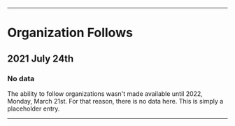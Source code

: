 
***

# Organization Follows

## 2021 July 24th

### No data

The ability to follow organizations wasn't made available until 2022, Monday, March 21st. For that reason, there is no data here. This is simply a placeholder entry.

***
